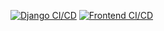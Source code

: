 [![Django CI/CD](https://github.com/gg-goodgenius/threads/actions/workflows/backend.yml/badge.svg?branch=backend)](https://github.com/gg-goodgenius/threads/actions/workflows/backend.yml)
[![Frontend CI/CD](https://github.com/gg-goodgenius/threads/actions/workflows/frontend.yml/badge.svg)](https://github.com/gg-goodgenius/threads/actions/workflows/frontend.yml)
